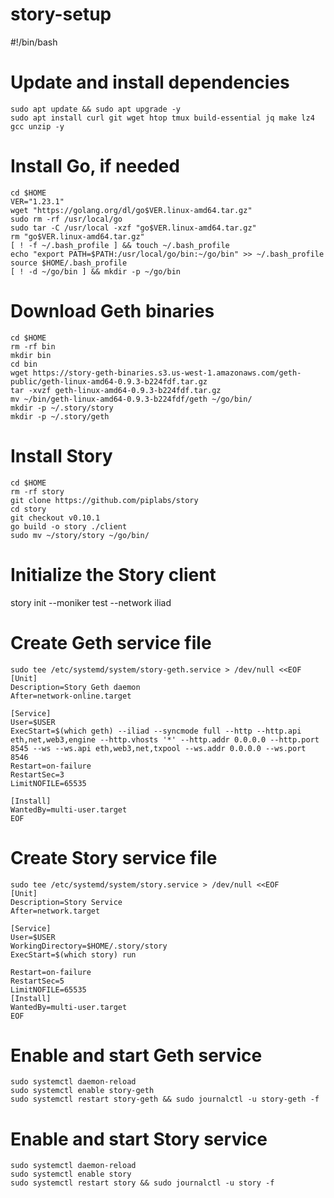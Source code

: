 # story-setup
#!/bin/bash
# Update and install dependencies
```
sudo apt update && sudo apt upgrade -y
sudo apt install curl git wget htop tmux build-essential jq make lz4 gcc unzip -y
```
# Install Go, if needed
```
cd $HOME
VER="1.23.1"
wget "https://golang.org/dl/go$VER.linux-amd64.tar.gz"
sudo rm -rf /usr/local/go
sudo tar -C /usr/local -xzf "go$VER.linux-amd64.tar.gz"
rm "go$VER.linux-amd64.tar.gz"
[ ! -f ~/.bash_profile ] && touch ~/.bash_profile
echo "export PATH=$PATH:/usr/local/go/bin:~/go/bin" >> ~/.bash_profile
source $HOME/.bash_profile
[ ! -d ~/go/bin ] && mkdir -p ~/go/bin
```
# Download Geth binaries
```
cd $HOME
rm -rf bin
mkdir bin
cd bin
wget https://story-geth-binaries.s3.us-west-1.amazonaws.com/geth-public/geth-linux-amd64-0.9.3-b224fdf.tar.gz
tar -xvzf geth-linux-amd64-0.9.3-b224fdf.tar.gz
mv ~/bin/geth-linux-amd64-0.9.3-b224fdf/geth ~/go/bin/
mkdir -p ~/.story/story
mkdir -p ~/.story/geth
```
# Install Story
```
cd $HOME
rm -rf story
git clone https://github.com/piplabs/story
cd story
git checkout v0.10.1
go build -o story ./client
sudo mv ~/story/story ~/go/bin/
```
# Initialize the Story client
story init --moniker test --network iliad

# Create Geth service file
```
sudo tee /etc/systemd/system/story-geth.service > /dev/null <<EOF
[Unit]
Description=Story Geth daemon
After=network-online.target

[Service]
User=$USER
ExecStart=$(which geth) --iliad --syncmode full --http --http.api eth,net,web3,engine --http.vhosts '*' --http.addr 0.0.0.0 --http.port 8545 --ws --ws.api eth,web3,net,txpool --ws.addr 0.0.0.0 --ws.port 8546
Restart=on-failure
RestartSec=3
LimitNOFILE=65535

[Install]
WantedBy=multi-user.target
EOF
```
# Create Story service file
```
sudo tee /etc/systemd/system/story.service > /dev/null <<EOF
[Unit]
Description=Story Service
After=network.target

[Service]
User=$USER
WorkingDirectory=$HOME/.story/story
ExecStart=$(which story) run

Restart=on-failure
RestartSec=5
LimitNOFILE=65535
[Install]
WantedBy=multi-user.target
EOF
```
# Enable and start Geth service
```
sudo systemctl daemon-reload
sudo systemctl enable story-geth
sudo systemctl restart story-geth && sudo journalctl -u story-geth -f
```
# Enable and start Story service
```
sudo systemctl daemon-reload
sudo systemctl enable story
sudo systemctl restart story && sudo journalctl -u story -f
```
